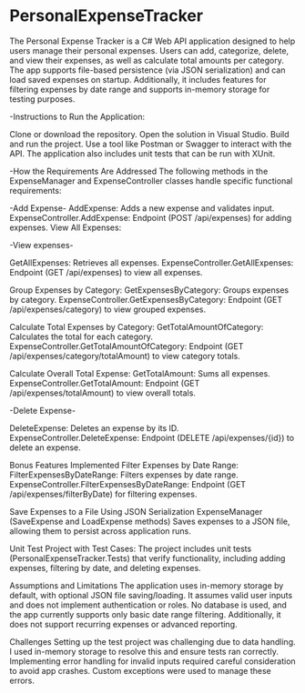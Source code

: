 # PersonalExpenseTracker
The Personal Expense Tracker is a C# Web API application designed to help users manage their personal expenses. Users can add, categorize, delete, and view their expenses, as well as calculate total amounts per category. The app supports file-based persistence (via JSON serialization) and can load saved expenses on startup. Additionally, it includes features for filtering expenses by date range and supports in-memory storage for testing purposes.


-Instructions to Run the Application:

Clone or download the repository.
Open the solution in Visual Studio.
Build and run the project.
Use a tool like Postman or Swagger to interact with the API.
The application also includes unit tests that can be run with XUnit.



-How the Requirements Are Addressed
The following methods in the ExpenseManager and ExpenseController classes handle specific functional requirements:

-Add Expense-
AddExpense: Adds a new expense and validates input.
ExpenseController.AddExpense: Endpoint (POST /api/expenses) for adding expenses.
View All Expenses:


-View expenses-

GetAllExpenses: Retrieves all expenses.
ExpenseController.GetAllExpenses: Endpoint (GET /api/expenses) to view all expenses.

Group Expenses by Category:
GetExpensesByCategory: Groups expenses by category.
ExpenseController.GetExpensesByCategory: Endpoint (GET /api/expenses/category) to view grouped expenses.

Calculate Total Expenses by Category:
GetTotalAmountOfCategory: Calculates the total for each category.
ExpenseController.GetTotalAmountOfCategory: Endpoint (GET /api/expenses/category/totalAmount) to view category totals.

Calculate Overall Total Expense:
GetTotalAmount: Sums all expenses.
ExpenseController.GetTotalAmount: Endpoint (GET /api/expenses/totalAmount) to view overall totals.

-Delete Expense-

DeleteExpense: Deletes an expense by its ID.
ExpenseController.DeleteExpense: Endpoint (DELETE /api/expenses/{id}) to delete an expense.


Bonus Features Implemented
Filter Expenses by Date Range:
FilterExpensesByDateRange: Filters expenses by date range.
ExpenseController.FilterExpensesByDateRange: Endpoint (GET /api/expenses/filterByDate) for filtering expenses.

Save Expenses to a File Using JSON Serialization
ExpenseManager (SaveExpense and LoadExpense methods) Saves expenses to a JSON file, allowing them to persist across application runs.

Unit Test Project with Test Cases:
The project includes unit tests (PersonalExpenseTracker.Tests) that verify functionality, including adding expenses, filtering by date, and deleting expenses.


Assumptions and Limitations
The application uses in-memory storage by default, with optional JSON file saving/loading. It assumes valid user inputs and does not implement authentication or roles. No database is used, and the app currently supports only basic date range filtering. Additionally, it does not support recurring expenses or advanced reporting.


Challenges
Setting up the test project was challenging due to data handling. I used in-memory storage to resolve this and ensure tests ran correctly.
Implementing error handling for invalid inputs required careful consideration to avoid app crashes. Custom exceptions were used to manage these errors.
